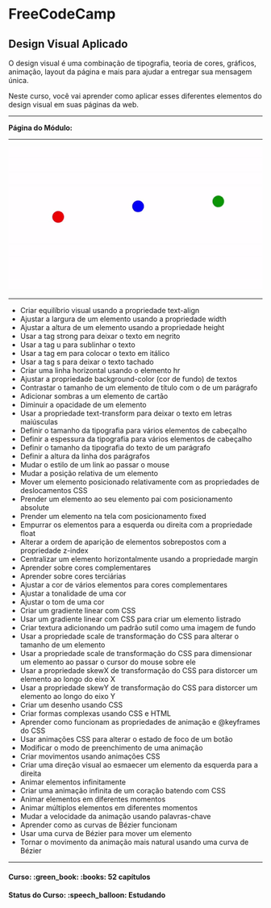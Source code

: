 <h1>FreeCodeCamp</h1>
<h2>Design Visual Aplicado</h2>

<p>
O design visual é uma combinação de tipografia, teoria de cores, gráficos, animação, layout da página e mais para ajudar a entregar sua mensagem única.

<br>

Neste curso, você vai aprender como aplicar esses diferentes elementos do design visual em suas páginas da web.
</p>

<hr>

<strong>Página do Módulo:</strong> 

<hr>

![index-readme](index-readme.gif)

<hr>

<ul>
  <li>Criar equilíbrio visual usando a propriedade text-align</li>
  <li>Ajustar a largura de um elemento usando a propriedade width</li>
  <li>Ajustar a altura de um elemento usando a propriedade height</li>
  <li>Usar a tag strong para deixar o texto em negrito</li>
  <li>Usar a tag u para sublinhar o texto</li>
  <li>Usar a tag em para colocar o texto em itálico</li>
  <li>Usar a tag s para deixar o texto tachado</li>
  <li>Criar uma linha horizontal usando o elemento hr</li>
  <li>Ajustar a propriedade background-color (cor de fundo) de textos</li>
  <li>Contrastar o tamanho de um elemento de título com o de um parágrafo</li>
  <li>Adicionar sombras a um elemento de cartão</li>
  <li>Diminuir a opacidade de um elemento</li>
  <li>Usar a propriedade text-transform para deixar o texto em letras maiúsculas</li>
  <li>Definir o tamanho da tipografia para vários elementos de cabeçalho</li>
  <li>Definir a espessura da tipografia para vários elementos de cabeçalho</li>
  <li>Definir o tamanho da tipografia do texto de um parágrafo</li>
  <li>Definir a altura da linha dos parágrafos</li>
  <li>Mudar o estilo de um link ao passar o mouse</li>
  <li>Mudar a posição relativa de um elemento</li>
  <li>Mover um elemento posicionado relativamente com as propriedades de deslocamentos CSS</li>
  <li>Prender um elemento ao seu elemento pai com posicionamento absolute</li>
  <li>Prender um elemento na tela com posicionamento fixed</li>
  <li>Empurrar os elementos para a esquerda ou direita com a propriedade float</li>
  <li>Alterar a ordem de aparição de elementos sobrepostos com a propriedade z-index</li>
  <li>Centralizar um elemento horizontalmente usando a propriedade margin</li>
  <li>Aprender sobre cores complementares</li>
  <li>Aprender sobre cores terciárias</li>
  <li>Ajustar a cor de vários elementos para cores complementares</li>
  <li>Ajustar a tonalidade de uma cor</li>
  <li>Ajustar o tom de uma cor</li>
  <li>Criar um gradiente linear com CSS</li>
  <li>Usar um gradiente linear com CSS para criar um elemento listrado</li>
  <li>Criar textura adicionando um padrão sutil como uma imagem de fundo</li>
  <li>Usar a propriedade scale de transformação do CSS para alterar o tamanho de um elemento</li>
  <li>Usar a propriedade scale de transformação do CSS para dimensionar um elemento ao passar o cursor do mouse sobre ele</li>
  <li>Usar a propriedade skewX de transformação do CSS para distorcer um elemento ao longo do eixo X</li>
  <li>Usar a propriedade skewY de transformação do CSS para distorcer um elemento ao longo do eixo Y</li>
  <li>Criar um desenho usando CSS</li>
  <li>Criar formas complexas usando CSS e HTML</li>
  <li>Aprender como funcionam as propriedades de animação e @keyframes do CSS</li>
  <li>Usar animações CSS para alterar o estado de foco de um botão</li>
  <li>Modificar o modo de preenchimento de uma animação</li>
  <li>Criar movimentos usando animações CSS</li>
  <li>Criar uma direção visual ao esmaecer um elemento da esquerda para a direita</li>
  <li>Animar elementos infinitamente</li>
  <li>Criar uma animação infinita de um coração batendo com CSS</li>
  <li>Animar elementos em diferentes momentos</li>
  <li>Animar múltiplos elementos em diferentes momentos</li>
  <li>Mudar a velocidade da animação usando palavras-chave</li>
  <li>Aprender como as curvas de Bézier funcionam</li>
  <li>Usar uma curva de Bézier para mover um elemento</li>
  <li>Tornar o movimento da animação mais natural usando uma curva de Bézier</li>
</ul>

<hr>

<h4><b>Curso:</b> :green_book: :books: 52 capítulos</h4>
<h4><b>Status do Curso:</b> :speech_balloon: Estudando</h4>
